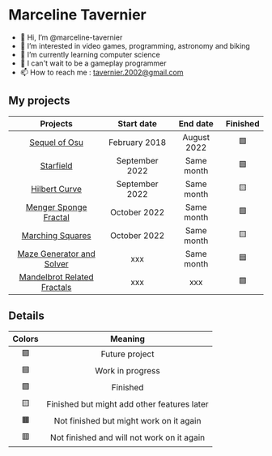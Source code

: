 # Marceline Tavernier

- 👋 Hi, I’m @marceline-tavernier
- 👀 I’m interested in video games, programming, astronomy and biking
- 🌱 I’m currently learning computer science
- 💞️ I can't wait to be a gameplay programmer
- 📫 How to reach me : tavernier.2002@gmail.com

## My projects

| Projects | Start date | End date | Finished |
| :---: | :---: | :---: | :---: |
| [Sequel of Osu](https://github.com/marceline-tavernier/sequel-osu) | February 2018 | August 2022 | 🟩 |
| [Starfield](https://github.com/marceline-tavernier/starfield) | September 2022 | Same month | 🟩 |
| [Hilbert Curve](https://github.com/marceline-tavernier/hilbert-curve) | September 2022 | Same month | 🟨 |
| [Menger Sponge Fractal](https://github.com/marceline-tavernier/menger-sponge-fractal) | October 2022 | Same month | 🟩 |
| [Marching Squares](https://github.com/marceline-tavernier/marching-squares) | October 2022 | Same month | 🟨 |
| [Maze Generator and Solver](https://github.com/marceline-tavernier/maze-generator-solver) | xxx | Same month | 🟦 |
| [Mandelbrot Related Fractals](https://github.com/marceline-tavernier/mandelbrot-related-fractals) | xxx | xxx | 🟪 |

## Details

| Colors | Meaning |
| :---: | :---: |
| 🟪 | Future project |
| 🟦 | Work in progress |
| 🟩 | Finished |
| 🟨 | Finished but might add other features later |
| 🟧 | Not finished but might work on it again |
| 🟥 | Not finished and will not work on it again |
